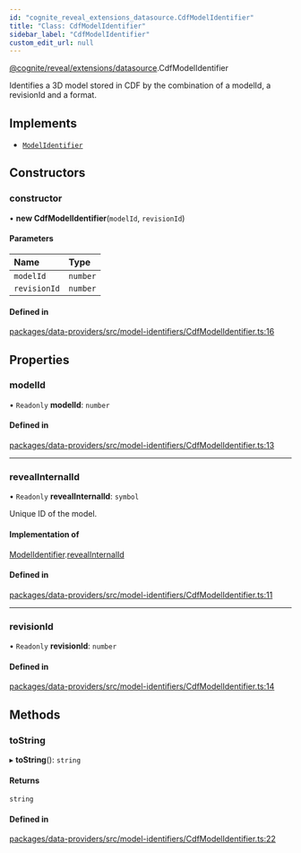 ```yaml
---
id: "cognite_reveal_extensions_datasource.CdfModelIdentifier"
title: "Class: CdfModelIdentifier"
sidebar_label: "CdfModelIdentifier"
custom_edit_url: null
---
```


[@cognite/reveal/extensions/datasource](../modules/cognite_reveal_extensions_datasource.md).CdfModelIdentifier

Identifies a 3D model stored in CDF by the combination of a modelId, a revisionId
and a format.

## Implements

- [`ModelIdentifier`](../interfaces/cognite_reveal_extensions_datasource.ModelIdentifier.md)

## Constructors

### constructor

• **new CdfModelIdentifier**(`modelId`, `revisionId`)

#### Parameters

| Name | Type |
| :------ | :------ |
| `modelId` | `number` |
| `revisionId` | `number` |

#### Defined in

[packages/data-providers/src/model-identifiers/CdfModelIdentifier.ts:16](https://github.com/cognitedata/reveal/blob/e9e26d38/viewer/packages/data-providers/src/model-identifiers/CdfModelIdentifier.ts#L16)

## Properties

### modelId

• `Readonly` **modelId**: `number`

#### Defined in

[packages/data-providers/src/model-identifiers/CdfModelIdentifier.ts:13](https://github.com/cognitedata/reveal/blob/e9e26d38/viewer/packages/data-providers/src/model-identifiers/CdfModelIdentifier.ts#L13)

___

### revealInternalId

• `Readonly` **revealInternalId**: `symbol`

Unique ID of the model.

#### Implementation of

[ModelIdentifier](../interfaces/cognite_reveal_extensions_datasource.ModelIdentifier.md).[revealInternalId](../interfaces/cognite_reveal_extensions_datasource.ModelIdentifier.md#revealinternalid)

#### Defined in

[packages/data-providers/src/model-identifiers/CdfModelIdentifier.ts:11](https://github.com/cognitedata/reveal/blob/e9e26d38/viewer/packages/data-providers/src/model-identifiers/CdfModelIdentifier.ts#L11)

___

### revisionId

• `Readonly` **revisionId**: `number`

#### Defined in

[packages/data-providers/src/model-identifiers/CdfModelIdentifier.ts:14](https://github.com/cognitedata/reveal/blob/e9e26d38/viewer/packages/data-providers/src/model-identifiers/CdfModelIdentifier.ts#L14)

## Methods

### toString

▸ **toString**(): `string`

#### Returns

`string`

#### Defined in

[packages/data-providers/src/model-identifiers/CdfModelIdentifier.ts:22](https://github.com/cognitedata/reveal/blob/e9e26d38/viewer/packages/data-providers/src/model-identifiers/CdfModelIdentifier.ts#L22)
